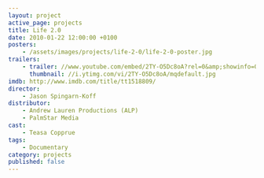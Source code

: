```yaml
---
layout: project
active_page: projects
title: Life 2.0
date: 2010-01-22 12:00:00 +0100
posters:
    - /assets/images/projects/life-2-0/life-2-0-poster.jpg
trailers:
    - trailer: //www.youtube.com/embed/2TY-O5Dc8oA?rel=0&amp;showinfo=0
      thumbnail: //i.ytimg.com/vi/2TY-O5Dc8oA/mqdefault.jpg
imdb: http://www.imdb.com/title/tt1518809/
director:
    - Jason Spingarn-Koff
distributor:
    - Andrew Lauren Productions (ALP)
    - PalmStar Media
cast:
    - Teasa Copprue
tags:
    - Documentary
category: projects
published: false
---
```

